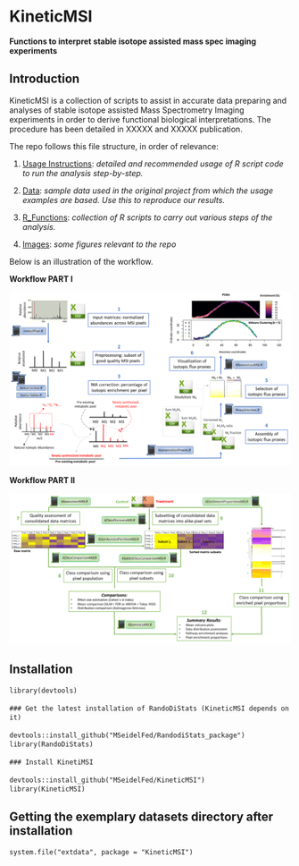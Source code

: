 # KineticMSI
**Functions to interpret stable isotope assisted mass spec imaging experiments**
## Introduction
KineticMSI is a collection of scripts to assist in accurate data preparing and analyses of stable isotope assisted Mass Spectrometry Imaging experiments in order to derive functional biological interpretations. The procedure has been detailed in XXXXX and XXXXX publication.

The repo follows this file structure, in order of relevance:

1. [Usage Instructions](https://github.com/MSeidelFed/KineticMSI/blob/master/USAGE.md): _detailed and recommended usage of R script code to run the analysis step-by-step._
1. [Data](https://github.com/MSeidelFed/KineticMSI/tree/master/inst/extdata): _sample data used in the original project from which the usage examples are based. Use this to reproduce our results._
1. [R_Functions](https://github.com/MSeidelFed/KineticMSI/tree/master/R): _collection of R scripts to carry out various steps of the analysis._

1. [Images](https://github.com/MSeidelFed/KineticMSI/tree/master/images): _some figures relevant to the repo_

Below is an illustration of the workflow.

**Workflow PART I**

![Workflow1](images/kineticMSI1.png)

**Workflow PART II**

![Workflow2](images/kineticMSI2.png)


## Installation

```
library(devtools)

### Get the latest installation of RandoDiStats (KineticMSI depends on it)

devtools::install_github("MSeidelFed/RandodiStats_package")
library(RandoDiStats)

### Install KinetiMSI

devtools::install_github("MSeidelFed/KineticMSI")
library(KineticMSI)
```

## Getting the exemplary datasets directory after installation

```
system.file("extdata", package = "KineticMSI")
```


